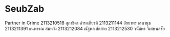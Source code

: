 # SeubZab
Partner in Crime
2113210518 สุภาธิดา ดำรงเกียรติ
2113211144 อัยยาพร เสนานุช
2113211391 ธนพรรณ สมหวัง
2113212084 ณัฐพล ขัดสาย
2113212530 วนัชพร วิเศษพลชัย
